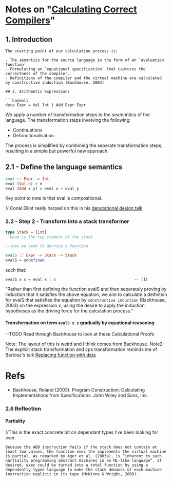 # Notes on "[Calculating Correct Compilers](https://www.cs.nott.ac.uk/~pszgmh/ccc.pdf)"

## 1. Introduction

```
The starting point of our calculation process is:

- The semantics for the source language in the form of an `evaluation function`
- Formulating an `equational specification` that captures the correctness of the compiler.
- Definitions of the compiler and the virtual machine are calculated by constructive induction (Backhouse, 2003)

## 2. Arithmetic Expressions

```haskell
data Expr = Val Int | Add Expr Expr
```

We apply a number of transformation steps to the seamnntics of the language. The transformation steps involving the following:

- Continuations
- Defunctionalisation

The process is simplified by combining the seperate transformation steps, resulting in a simple but powerful new approach.

## 2.1 - Define the language semantics

```haskell
eval :: Expr -> Int
eval (Val n) = n
eval (Add x y) = eval x + eval y
```

Key point to note is that eval is compositional.

// Conal Elliot really harped on this in his [denotational design talk](https://www.youtube.com/watch?v=bmKYiUOEo2A)

### 2.2 - Step 2 - Transform into a stack transformer
```haskell
type Stack = [Int]
--Head is the top element of the stack

--then we seek to derrive a function

evalS :: Expr -> Stack -> Stack
evalS = undefined
```

such that:

```
evalS x s = eval x : s                                  -- (1)
```

"Rather than first defining the function evalS and then seperately proving by induction that it satisfies the above equation, we aim to calculate a deifnition for evalS that satisfies the equation by `constructive induction` (Backhouse, 2003) on the expression x, using the desire to apply the induction hypotheses as the driving force for the calculation process."

#### Transformation on term `evalS x s` gradually by equational reasoning

--TODO Read through Backhouse to look at these Calculational Proofs

Note: The layout of this is weird and I think comes from Backhouse.
Note2: The explicit stack transformation and cps transformation reminds me of Bartosz's talk [Replacing function with data](https://www.youtube.com/watch?v=wppzFzzD4b8)
# Refs

- Backhouse, Roland (2003). Program Construction: Calculating Implementations from Specifications. John Wiley and Sons, Inc.

### 2.6 Reflection
#### Partiality

//This is the exact concrete bit on dependant types I've been looking for ever.

```
Because the ADD instruction fails if the stack does not contain at least two values, the function exec the implements the virtual machine is partial. As remarked by Ager et al. (2003a), is “inherent to such partiality programming abstract machines in an ML-like language”. If desired, exec could be turned into a total function by using a dependently typed language to make the stack demands of each machine instruction explicit in its type (McKinna & Wright, 2006).
```
